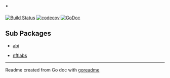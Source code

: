 # .

[![Build Status](https://travis-ci.org/nftlabs/nftlabs-sdk-go.svg?branch=master)](https://travis-ci.org/nftlabs/nftlabs-sdk-go)
[![codecov](https://codecov.io/gh/nftlabs/nftlabs-sdk-go/branch/master/graph/badge.svg)](https://codecov.io/gh/nftlabs/nftlabs-sdk-go)
[![GoDoc](https://img.shields.io/badge/pkg.go.dev-doc-blue)](http://pkg.go.dev/github.com/nftlabs/nftlabs-sdk-go)

## Sub Packages

* [abi](./abi)

* [nftlabs](./nftlabs)

---
Readme created from Go doc with [goreadme](https://github.com/posener/goreadme)
